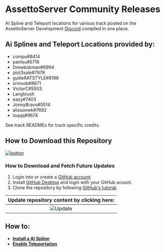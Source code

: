 # AssettoServer Community Releases
AI Spline and Teleport locations for various track posted on the AssettoServer Development [Discord](https://discord.gg/uXEXRcSkyz) compiled in one place.

## Ai Splines and Teleport Locations provided by:
- compu#6414
- pantsu#5716
- Drewbokman#6994
- plot3sale#7979
- guilleRATSTYLE#8196
- srinoob#8671
- VictorC#5503
- Langloush
- eazy#7403
- JonnyBravo#0514
- alissonwk#7682
- loqqq#9674

See track READMEs for track specific credits.

## How to Download this Repository
[![button](https://img.shields.io/github/repo-size/c1xtz/AssettoServer-CommunityReleases?color=black&labelColor=white&label=Download&logo=data%3Aimage%2Fsvg%2Bxml%3Bbase64%2CPHN2ZyB4bWxucz0iaHR0cDovL3d3dy53My5vcmcvMjAwMC9zdmciIHZpZXdCb3g9IjAgMCAyNCAyNCIgd2lkdGg9IjI0IiBoZWlnaHQ9IjI0Ij48cGF0aCBkPSJNNC45NyAxMS4wM2EuNzUuNzUgMCAxMTEuMDYtMS4wNkwxMSAxNC45NFYyLjc1YS43NS43NSAwIDAxMS41IDB2MTIuMTlsNC45Ny00Ljk3YS43NS43NSAwIDExMS4wNiAxLjA2bC02LjI1IDYuMjVhLjc1Ljc1IDAgMDEtMS4wNiAwbC02LjI1LTYuMjV6bS0uMjIgOS40N2EuNzUuNzUgMCAwMDAgMS41aDE0LjVhLjc1Ljc1IDAgMDAwLTEuNUg0Ljc1eiI%2BPC9wYXRoPjwvc3ZnPg%3D%3D&style=for-the-badge)](https://github.com/C1XTZ/AssettoServer-CommunityReleases/archive/refs/heads/master.zip "Download ZIP")

### How to Download and Fetch Future Updates
1. Login into or create a [GitHub account](https://github.com/login).
2. Install [GitHub Desktop](https://desktop.github.com/) and login with your GitHub acount.
3. Clone the repository by following [GitHub's tutorial](https://docs.github.com/en/desktop/contributing-and-collaborating-using-github-desktop/adding-and-cloning-repositories/cloning-a-repository-from-github-to-github-desktop "GitHub Tutorial").

| Update repository content by clicking here: |
|:---:|
| ![Update](https://user-images.githubusercontent.com/90503800/138611389-dfbdcadc-48e2-4d20-8e1b-2b72b511f338.png) |

## How to:
- **[Install a AI Spline](https://assettoserver.org/docs/intro#ai-traffic)**
- **[Enable Teleportation](https://assettoserver.org/docs/faq#how-do-i-enable-teleportation)**
